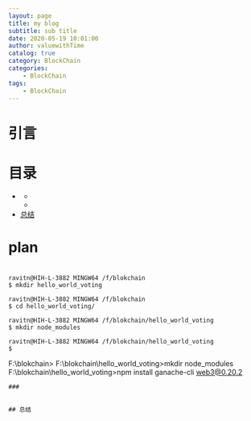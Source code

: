 ```yaml
---
layout: page
title: my blog
subtitle: sub title
date: 2020-05-19 10:01:00
author: valuewithTime
catalog: true
category: BlockChain
categories:
    - BlockChain
tags:
    - BlockChain
---
```


# 引言


# 目录
* [](#)
    * [](#)
    * [](#)
* [总结](#总结)


# plan

###
```

ravitn@HIH-L-3882 MINGW64 /f/blokchain
$ mkdir hello_world_voting

ravitn@HIH-L-3882 MINGW64 /f/blokchain
$ cd hello_world_voting/

ravitn@HIH-L-3882 MINGW64 /f/blokchain/hello_world_voting
$ mkdir node_modules

ravitn@HIH-L-3882 MINGW64 /f/blokchain/hello_world_voting
$

```
F:\blokchain>
F:\blokchain\hello_world_voting>mkdir node_modules
F:\blokchain\hello_world_voting>npm install ganache-cli web3@0.20.2

```
###


## 总结
